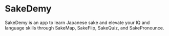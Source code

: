 # SakeDemy
SakeDemy is an app to learn Japanese sake and elevate your IQ and language skills through SakeMap, SakeFlip, SakeQuiz, and SakePronounce.
